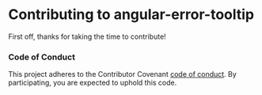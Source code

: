 # Contributing to angular-error-tooltip

First off, thanks for taking the time to contribute!

### Code of Conduct

This project adheres to the Contributor Covenant [code of conduct](CODE_OF_CONDUCT.md).
By participating, you are expected to uphold this code.
